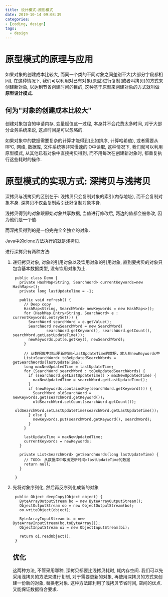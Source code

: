 ```yaml
---
title: 设计模式-原形模式
date: 2019-10-14 09:08:39
categories:
- [coding, design]
tags:
  - design
---
```


# **原型模式的原理与应用**

如果对象的创建成本比较大, 而同一个类的不同对象之间差别不大(大部分字段都相同), 在这种情况下, 我们可以利用对已有对象(原型)进行复制(或者叫拷贝)的方式来创建新对象, 以达到节省创建时间的目的, 这种基于原型来创建对象的方式就叫做**原型设计模式**.

## **何为"对象的创建成本比较大"**

创建对象包含的申请内存, 变量赋值这一过程, 本身并不会花费太多时间, 对于大部分业务系统来说, 这点时间是可以忽略的.

如果对象中的数据需要复杂的计算才能得到(比如排序, 计算哈希值), 或者需要从RPC, 网络, 数据库, 文件系统等非常慢速的IO中读取, 这种情况下, 我们就可以利用原型模式, 从其他已有对象中直接拷贝得到, 而不用每次在创建新对象时, 都重复执行这些耗时的操作.

# **原型模式的实现方式: 深拷贝与浅拷贝**

深拷贝与浅拷贝的区别在于: 浅拷贝只会复制对象的索引(内存地址), 而不会复制对象本身. 深拷贝不仅会复制索引还好复制对象本身.

浅拷贝得到的对象跟原始对象共享数据, 当值进行修改后, 两边的值都会被修改, 因为他们是一个值.

而深拷贝得到的是一份完完全全独立的对象.

Java中的clone方法执行的就是浅拷贝.

进行深拷贝有两种方法:

1.  递归拷贝对象, 对象的引用对象以及饮用对象的引用对象, 直到要拷贝的对象只包含基本数据类型, 没有饮用对象为止.
    
    ```
     public class Demo {
       private HashMap<String, SearchWord> currentKeywords=new HashMap<>();
       private long lastUpdateTime = -1;
     
       public void refresh() {
         // Deep copy
         HashMap<String, SearchWord> newKeywords = new HashMap<>();
         for (HashMap.Entry<String, SearchWord> e : currentKeywords.entrySet()) {
           SearchWord searchWord = e.getValue();
           SearchWord newSearchWord = new SearchWord(
                   searchWord.getKeyword(), searchWord.getCount(), searchWord.getLastUpdateTime());
           newKeywords.put(e.getKey(), newSearchWord);
         }
     
         // 从数据库中取出更新时间>lastUpdateTime的数据，放入到newKeywords中
         List<SearchWord> toBeUpdatedSearchWords = getSearchWords(lastUpdateTime);
         long maxNewUpdatedTime = lastUpdateTime;
         for (SearchWord searchWord : toBeUpdatedSearchWords) {
           if (searchWord.getLastUpdateTime() > maxNewUpdatedTime) {
             maxNewUpdatedTime = searchWord.getLastUpdateTime();
           }
           if (newKeywords.containsKey(searchWord.getKeyword())) {
             SearchWord oldSearchWord = newKeywords.get(searchWord.getKeyword());
             oldSearchWord.setCount(searchWord.getCount());
             oldSearchWord.setLastUpdateTime(searchWord.getLastUpdateTime());
           } else {
             newKeywords.put(searchWord.getKeyword(), searchWord);
           }
         }
     
         lastUpdateTime = maxNewUpdatedTime;
         currentKeywords = newKeywords;
       }
     
       private List<SearchWord> getSearchWords(long lastUpdateTime) {
         // TODO: 从数据库中取出更新时间>lastUpdateTime的数据
         return null;
       }
     
     }
    ```
    
2.  先将对象序列化, 然后再反序列化成新的对象
    
    ```
     public Object deepCopy(Object object) {
       ByteArrayOutputStream bo = new ByteArrayOutputStream();
       ObjectOutputStream oo = new ObjectOutputStream(bo);
       oo.writeObject(object);
    
       ByteArrayInputStream bi = new ByteArrayInputStream(bo.toByteArray());
       ObjectInputStream oi = new ObjectInputStream(bi);
    
       return oi.readObject();
     }
    ```
    
    ## **优化**
    
    这两种方法, 不管采用哪种, 深拷贝都要比浅拷贝耗时, 耗内存空间. 我们可以先采用浅拷贝的方法来进行复制, 对于需要更新的对象, 再使用深拷贝的方式来创建一份新的对象, 替换老对象. 这种方法即利用了浅拷贝节省时间, 空间的优点. 又能保证数据符合要求.
